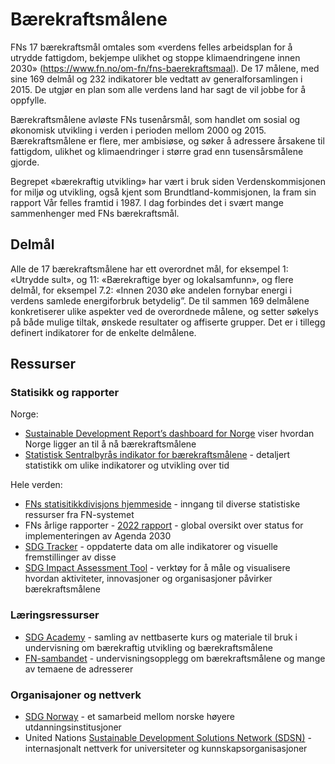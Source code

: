 # Bærekraftsmålene

FNs 17 bærekraftsmål omtales som «verdens felles arbeidsplan for å utrydde fattigdom, bekjempe ulikhet og stoppe klimaendringene innen 2030» (https://www.fn.no/om-fn/fns-baerekraftsmaal). De 17 målene, med sine 169 delmål og 232 indikatorer ble vedtatt av generalforsamlingen i 2015. De utgjør en plan som alle verdens land har sagt de vil jobbe for å oppfylle. 

Bærekraftsmålene avløste FNs tusenårsmål, som handlet om sosial og økonomisk utvikling i verden i perioden mellom 2000 og 2015. Bærekraftsmålene er flere, mer ambisiøse, og søker å adressere årsakene til fattigdom, ulikhet og klimaendringer i større grad enn tusensårsmålene gjorde. 

Begrepet «bærekraftig utvikling» har vært i bruk siden Verdenskommisjonen for miljø og utvikling, også kjent som Brundtland-kommisjonen, la fram sin rapport Vår felles framtid i 1987. I dag forbindes det i svært mange sammenhenger med FNs bærekraftsmål. 

## Delmål

Alle de 17 bærekraftsmålene har ett overordnet mål, for eksempel 1: «Utrydde sult», og 11: «Bærekraftige byer og lokalsamfunn», og flere delmål, for eksempel 7.2: «Innen 2030 øke andelen fornybar energi i verdens samlede energiforbruk betydelig”. De til sammen 169 delmålene konkretiserer ulike aspekter ved de overordnede målene, og setter søkelys på både mulige tiltak, ønskede resultater og affiserte grupper. Det er i tillegg definert indikatorer for de enkelte delmålene. 

## Ressurser

### Statisikk og rapporter 

Norge:
- [Sustainable Development Report’s dashboard for Norge](https://dashboards.sdgindex.org/profiles/norway) viser hvordan Norge ligger an til å nå bærekraftsmålene
- [Statistisk Sentralbyrås indikator for bærekraftsmålene](https://www.ssb.no/sdg) - detaljert statistikk om ulike indikatorer og utvikling over tid

Hele verden:
- [FNs statisitikkdivisjons hjemmeside](https://unstats.un.org/sdgs/dataportal) - inngang til diverse statistiske ressurser fra FN-systemet
- FNs årlige rapporter - [2022 rapport](https://unstats.un.org/sdgs/report/2022/) - global oversikt over status for implementeringen av Agenda 2030
- [SDG Tracker](https://sdg-tracker.org/) - oppdaterte data om alle indikatorer og visuelle fremstillinger av disse 
- [SDG Impact Assessment Tool](https://sdgimpactassessmenttool.org/) - verktøy for å måle og visualisere hvordan aktiviteter, innovasjoner og organisasjoner påvirker bærekraftsmålene

### Læringsressurser
- [SDG Academy](https://sdgacademy.org/) - samling av nettbaserte kurs og materiale til bruk i undervisning om bærekraftig utvikling og bærekraftsmålene
-	[FN-sambandet](https://www.fn.no/om-fn/fns-baerekraftsmaal) - undervisningsopplegg om bærekraftsmålene og mange av temaene de adresserer

### Organisajoner og nettverk
-	[SDG Norway](https://www.uib.no/en/sdgnorway/127053/about-sdg-norway) - et samarbeid mellom norske høyere utdanningsinstitusjoner
-	United Nations [Sustainable Development Solutions Network (SDSN)](https://www.unsdsn.org/) - internasjonalt nettverk for universiteter og kunnskapsorganisasjoner
